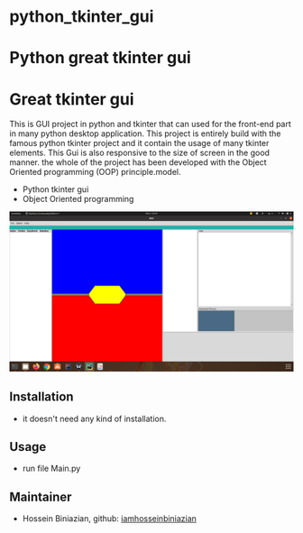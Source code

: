 # python_tkinter_gui
# Python great tkinter gui
# Great tkinter gui

This is  GUI project in python and tkinter that can used for the front-end part in many python desktop application. This project is entirely build with the famous python tkinter project and it contain the usage of many  tkinter elements. This Gui is also responsive to the size of screen in the good manner. the whole of the project has been developed with the Object Oriented programming (OOP) principle.model.
- Python  tkinter gui
- Object Oriented programming 

![Screenshot](Screenshot.png)
## Installation
- it doesn't need any kind of installation.

## Usage
- run file Main.py

## Maintainer
* Hossein Biniazian, github: [iamhosseinbiniazian](https://github.com/iamhosseinbiniazian)
